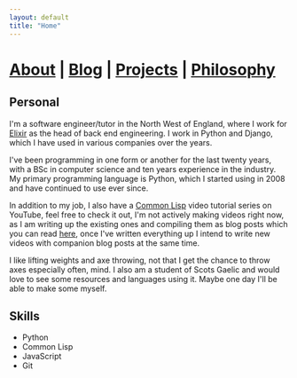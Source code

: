 ```yaml
---
layout: default
title: "Home"
---
```


# [About](about.markdown) | [Blog](blog.markdown) | [Projects](projects.markdown) | [Philosophy](philosophy.markdown)

## Personal

I'm a software engineer/tutor in the North West of England, where I work for [Elixir](https://www.elixirsoftware.co.uk/) as the head of back end engineering. I work in Python and Django, which I have used in various companies over the years.

I've been programming in one form or another for the last twenty years, with a BSc in computer science and ten years experience in the industry. My primary programming language is Python, which I started using in 2008 and have continued to use ever since.

In addition to my job, I also have a [Common Lisp](https://www.youtube.com/channel/UC1J47RqBfY6VgLUZ5YSYkqw) video tutorial series on YouTube, feel free to check it out, I'm not actively making videos right now, as I am writing up the existing ones and compiling them as blog posts which you can read [here](blog.markdown), once I've written everything up I intend to write new videos with companion blog posts at the same time.

I like lifting weights and axe throwing, not that I get the chance to throw axes especially often, mind. I also am a student of Scots Gaelic and would love to see some resources and languages using it. Maybe one day I'll be able to make some myself.

## Skills

- Python
- Common Lisp
- JavaScript
- Git
